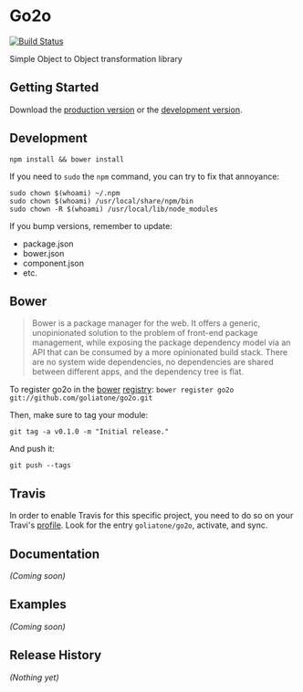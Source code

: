 # Go2o

[![Build Status](https://secure.travis-ci.org/goliatone/go2o.png)](http://travis-ci.org/goliatone/go2o)

Simple Object to Object transformation library

## Getting Started
Download the [production version][min] or the [development version][max].

[min]: https://raw.github.com/emiliano/go2o/master/dist/go2o.min.js
[max]: https://raw.github.com/emiliano/go2o/master/dist/go2o.js

## Development
`npm install && bower install`

If you need to `sudo` the `npm` command, you can try to fix that annoyance:

```terminal
sudo chown $(whoami) ~/.npm
sudo chown $(whoami) /usr/local/share/npm/bin
sudo chown -R $(whoami) /usr/local/lib/node_modules
```


If you bump versions, remember to update:
- package.json
- bower.json
- component.json
- etc.


## Bower
>Bower is a package manager for the web. It offers a generic, unopinionated solution to the problem of front-end package management, while exposing the package dependency model via an API that can be consumed by a more opinionated build stack. There are no system wide dependencies, no dependencies are shared between different apps, and the dependency tree is flat.

To register go2o in the [bower](http://bower.io/) [registry](http://sindresorhus.com/bower-components/):
`bower register go2o git://github.com/goliatone/go2o.git`

Then, make sure to tag your module:

`git tag -a v0.1.0 -m "Initial release."`

And push it:

`git push --tags`


## Travis
In order to enable Travis for this specific project, you need to do so on your Travi's [profile](https://travis-ci.org/profile). Look for the entry `goliatone/go2o`, activate, and sync.


## Documentation
_(Coming soon)_

## Examples
_(Coming soon)_

## Release History
_(Nothing yet)_

